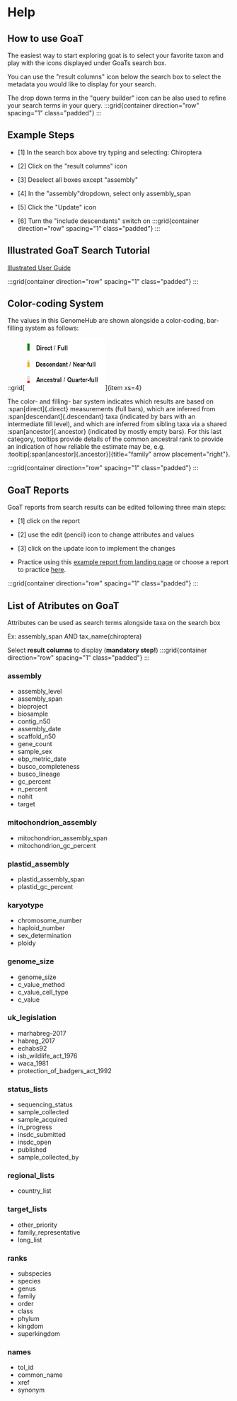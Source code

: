 # Help

## How to use GoaT

The easiest way to start exploring goat is to select your favorite taxon and play with the icons displayed under GoaTs search box.

You can use the "result columns" icon below the search box to select the metadata you would like to display for your search.

The drop down terms in the "query builder" icon can be also used to refine your search terms in your query.
:::grid{container direction="row" spacing="1" class="padded"}
:::

## Example Steps

- [1] In the search box above try typing and selecting: Chiroptera

- [2] Click on the "result columns" icon

- [3] Deselect all boxes except "assembly"

- [4] In the "assembly"dropdown, select only assembly_span

- [5] Click the "Update" icon

- [6] Turn the "include descendants" switch on
:::grid{container direction="row" spacing="1" class="padded"}
:::

## Illustrated GoaT Search Tutorial

[Illustrated User Guide](https://docs.google.com/document/d/10ayIwVQ7kwEvStsBiG8dzE9xJDt53u8e0TF806CC344/edit?usp=sharing)

:::grid{container direction="row" spacing="1" class="padded"}
:::
## Color-coding System

The values in this GenomeHub are shown alongside a color-coding, bar-filling system as follows:

::grid[![GoaT](/static/images/bars.png)]{item xs=4}


The color- and filling- bar system indicates which results are based on :span[direct]{.direct} measurements (full bars), which are inferred from :span[descendant]{.descendant} taxa (indicated by bars with an intermediate fill level), and which are inferred from sibling taxa via a shared :span[ancestor]{.ancestor} (indicated by mostly empty bars). For this last category, tooltips provide details of the common ancestral rank to provide an indication of how reliable the estimate may be, e.g. :tooltip[:span[ancestor]{.ancestor}]{title="family" arrow placement="right"}.

:::grid{container direction="row" spacing="1" class="padded"}
:::

## GoaT Reports
GoaT reports from search results can be edited following three main steps:
- [1] click on the report 
- [2] use the edit (pencil) icon to change attributes and values
- [3] click on the update icon to implement the changes

- Practice using this [example report from landing page](https://goat.genomehubs.org/report?report=xInY&x=assembly_level%3Dchromosome&y=assembly_span&rank=species&includeEstimates=true&excludeAncestral%5B0%5D=assembly_span&excludeMissing%5B0%5D=assembly_span&caption=Contribution%20of%20chromosome-level%20assemblies%20to%20the%20total%20of%20species%20with%20available%20assemblies%20on%20INSDC&taxonomy=ncbi&result=taxon) or choose a report to practice [here](https://goat.genomehubs.org).

:::grid{container direction="row" spacing="1" class="padded"}
:::
## List of Atributes on GoaT
Attributes can be used as search terms alongside taxa on the search box

Ex: assembly_span AND tax_name(chiroptera)

Select **result columns** to display (**mandatory step!**)
:::grid{container direction="row" spacing="1" class="padded"}
:::

### assembly

- assembly_level
- assembly_span
- bioproject
- biosample
- contig_n50
- assembly_date
- scaffold_n50
- gene_count
- sample_sex
- ebp_metric_date
- busco_completeness
- busco_lineage
- gc_percent
- n_percent
- nohit
- target

### mitochondrion_assembly
- mitochondrion_assembly_span
- mitochondrion_gc_percent

### plastid_assembly
- plastid_assembly_span
- plastid_gc_percent

### karyotype
- chromosome_number
- haploid_number
- sex_determination
- ploidy

### genome_size
- genome_size
- c_value_method
- c_value_cell_type
- c_value

### uk_legislation
- marhabreg-2017
- habreg_2017
- echabs92
- isb_wildlife_act_1976
- waca_1981
- protection_of_badgers_act_1992

### status_lists
- sequencing_status
- sample_collected
- sample_acquired
- in_progress
- insdc_submitted
- insdc_open
- published
- sample_collected_by

### regional_lists
- country_list

### target_lists
- other_priority
- family_representative
- long_list

### ranks
- subspecies
- species
- genus
- family
- order
- class
- phylum
- kingdom
- superkingdom

### names
- tol_id
- common_name
- xref
- synonym

